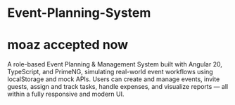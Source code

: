 # Event-Planning-System
# moaz accepted now
A role-based Event Planning &amp; Management System built with Angular 20, TypeScript, and PrimeNG, simulating real-world event workflows using localStorage and mock APIs. Users can create and manage events, invite guests, assign and track tasks, handle expenses, and visualize reports — all within a fully responsive and modern UI.
